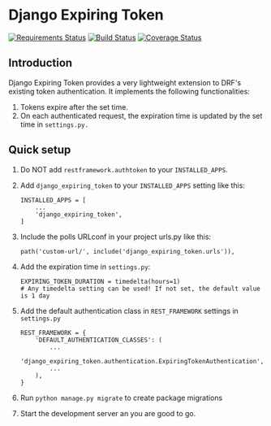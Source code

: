 # Django Expiring Token

[![Requirements Status](https://requires.io/github/KlemenS189/django-expiring-token/requirements.svg?branch=master)](https://requires.io/github/KlemenS189/django-expiring-token/requirements/?branch=master)   [![Build Status](https://travis-ci.org/KlemenS189/django-expiring-token.svg?branch=master)](https://travis-ci.org/KlemenS189/django-expiring-token) [![Coverage Status](https://coveralls.io/repos/github/KlemenS189/django-expiring-token/badge.svg?branch=master)](https://coveralls.io/github/KlemenS189/django-expiring-token?branch=master)

## Introduction
Django Expiring Token provides a very lightweight extension to DRF's existing token authentication.
It implements the following functionalities:

1. Tokens expire after the set time.
2. On each authenticated request, the expiration time is updated by the set time in ```settings.py.```

## Quick setup

1. Do NOT add ```restframework.authtoken``` to your ```INSTALLED_APPS```.
2. Add ```django_expiring_token``` to your ```INSTALLED_APPS``` setting like this:
    ```
    INSTALLED_APPS = [
        ...
        'django_expiring_token',
    ]
    ```

3. Include the polls URLconf in your project urls.py like this:
    ```
    path('custom-url/', include('django_expiring_token.urls')),
    ```
4. Add the expiration time in `settings.py`:
    ```
    EXPIRING_TOKEN_DURATION = timedelta(hours=1)
    # Any timedelta setting can be used! If not set, the default value is 1 day
    ```
5. Add the default authentication class in ```REST_FRAMEWORK``` settings in ```settings.py```
    ```
    REST_FRAMEWORK = {
        'DEFAULT_AUTHENTICATION_CLASSES': (
            ...
            'django_expiring_token.authentication.ExpiringTokenAuthentication',
            ...
        ),
    }
    ```
5. Run `python manage.py migrate` to create package migrations

6. Start the development server an you are good to go.